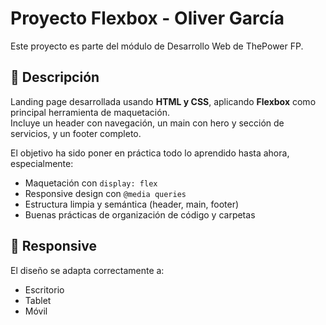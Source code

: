 # Proyecto Flexbox - Oliver García

Este proyecto es parte del módulo de Desarrollo Web de ThePower FP.

## 🧾 Descripción

Landing page desarrollada usando **HTML y CSS**, aplicando **Flexbox** como principal herramienta de maquetación.  
Incluye un header con navegación, un main con hero y sección de servicios, y un footer completo.

El objetivo ha sido poner en práctica todo lo aprendido hasta ahora, especialmente:

- Maquetación con `display: flex`
- Responsive design con `@media queries`
- Estructura limpia y semántica (header, main, footer)
- Buenas prácticas de organización de código y carpetas

## 📱 Responsive

El diseño se adapta correctamente a:

- Escritorio
- Tablet
- Móvil
